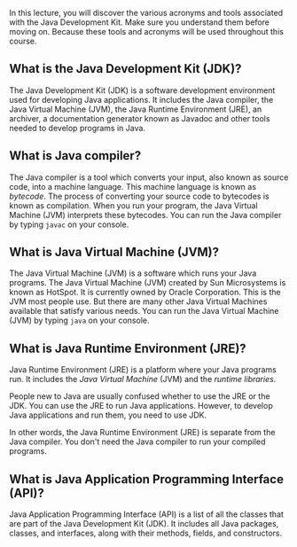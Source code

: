 In this lecture, you will discover the various acronyms and tools associated with
the Java Development Kit. Make sure you understand them before moving on. Because
these tools and acronyms will be used throughout this course.

## What is the Java Development Kit (JDK)?

The Java Development Kit (JDK) is a software development environment used for developing Java applications. It includes the Java compiler, the Java Virtual
Machine (JVM), the Java Runtime Environment (JRE), an archiver, a documentation generator known as Javadoc and other tools needed to develop programs in Java.

## What is Java compiler?

The Java compiler is a tool which converts your input, also known as source
code, into a machine language. This machine language is known as *bytecode*.
The process of converting your source code to bytecodes is known as compilation.
When you run your program, the Java Virtual Machine (JVM) interprets these
bytecodes. You can run the Java compiler by typing `javac` on your console.

## What is Java Virtual Machine (JVM)?

The Java Virtual Machine (JVM) is a software which runs your Java programs.
The Java Virtual Machine (JVM) created by Sun Microsystems is
known as HotSpot. It is currently owned by Oracle Corporation. This is the JVM
most people use. But there are many other Java Virtual Machines available
that satisfy various needs. You can run the Java Virtual Machine (JVM) by
typing `java` on your console.

## What is Java Runtime Environment (JRE)?

Java Runtime Environment (JRE) is a platform where your Java programs run.
It includes the *Java Virtual Machine* (JVM) and the *runtime libraries*.

People new to Java are usually confused whether to use the JRE or the JDK. You
can use the JRE to run Java applications. However, to develop Java applications
and run them, you need to use JDK.

In other words, the Java Runtime Environment (JRE) is separate from the Java
compiler. You don't need the Java compiler to run your compiled programs.

## What is Java Application Programming Interface (API)?

Java Application Programming Interface (API) is a list of all the classes that
are part of the Java Development Kit (JDK). It includes all Java packages, classes, and interfaces, along with their methods, fields, and constructors.
